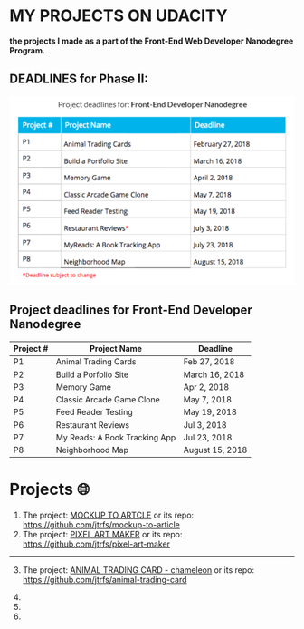 # MY PROJECTS ON UDACITY
**the projects I made as a part of the Front-End Web Developer Nanodegree Program.**

## DEADLINES for Phase II:
![projects' deadlines](https://github.com/jtrfs/my-Portfolio-On-Udacity/blob/master/Deadlines_Udacity.png?raw=true)

## Project deadlines for **Front-End Developer Nanodegree**

|Project # | Project Name | Deadline |
---------- | ------------- | ---------
| P1 | Animal Trading Cards | Feb 27, 2018 |
| P2 | Build a Porfolio Site | March 16, 2018 |
| P3 | Memory Game | Apr 2, 2018 |
| P4 | Classic Arcade Game Clone | May 7, 2018 |
| P5 | Feed Reader Testing | May 19, 2018 |
| P6 | Restaurant Reviews | Jul 3, 2018 |
| P7 | My Reads: A Book Tracking App | Jul 23, 2018 |
| P8 | Neighborhood Map | August 15, 2018 |

# Projects :globe_with_meridians:

1. The project: [MOCKUP TO ARTCLE](https://jtrfs.github.io/mockup-to-article/) or its repo: https://github.com/jtrfs/mockup-to-article
2. The project: [PIXEL ART MAKER](https://jtrfs.github.io/pixel-art-maker/) or its repo: https://github.com/jtrfs/pixel-art-maker

*****

3. The project: [ANIMAL TRADING CARD - chameleon](https://jtrfs.github.io/animal-trading-card/) or its repo: https://github.com/jtrfs/animal-trading-card


4. 
5. 
6.
